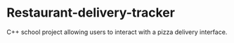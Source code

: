 # Restaurant-delivery-tracker

C++ school project allowing users to interact with a pizza delivery interface.
